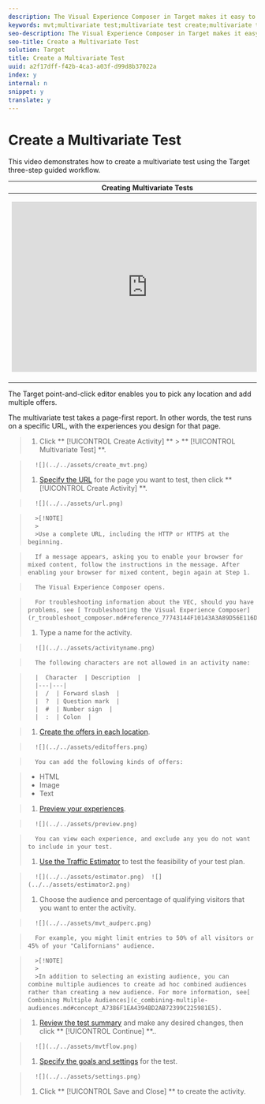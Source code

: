 ```yaml
---
description: The Visual Experience Composer in Target makes it easy to create your test right on a Target-enabled page and to modify portions of the page within Target.
keywords: mvt;multivariate test;multivariate test create;multivariate test creating;mvt create;mvt creating;mvt how;multivariate test how
seo-description: The Visual Experience Composer in Target makes it easy to create your test right on a Target-enabled page and to modify portions of the page within Target.
seo-title: Create a Multivariate Test
solution: Target
title: Create a Multivariate Test
uuid: a2f17dff-f42b-4ca3-a03f-d99d8b37022a
index: y
internal: n
snippet: y
translate: y
---
```


# Create a Multivariate Test

This video demonstrates how to create a multivariate test using the Target three-step guided workflow. 



<table id="table_C56F4BE9B867463380013C584D97DAD2"> 
 <thead> 
  <tr> 
   <th class="entry" colspan="2"> Creating Multivariate Tests </th> 
   <th colname="col3" class="entry"> 9:25 </th> 
  </tr>
 </thead>
 <tbody> 
  <tr> 
   <td colspan="2"> <p> 
     <div width="550" class="video-iframe"> 
      <iframe src="https://www.youtube.com/embed/X8w5IQqEOow/" frameborder="0" webkitallowfullscreen="true" mozallowfullscreen="true" oallowfullscreen="true" msallowfullscreen="true" allowfullscreen="allowfullscreen" scrolling="no" width="550" height="345">https://www.youtube.com/embed/X8w5IQqEOow/</iframe>
     </div> </p> </td> 
   <td colname="col3"> <p> 
     <ul id="ul_B17C3EFA4B664415AE0159E418FF45C4"> 
      <li id="li_916224D2105348BE93D60015B2F43D4F">Define and design a multivariate test </li> 
      <li id="li_0FED234A3A054DEAB62C4F58BAB47F7F">Create a multivariate test </li> 
     </ul> </p> </td> 
  </tr> 
 </tbody> 
</table>

The Target point-and-click editor enables you to pick any location and add multiple offers. 

The multivariate test takes a page-first report. In other words, the test runs on a specific URL, with the experiences you design for that page. 

>1. Click ** [!UICONTROL  Create Activity] ** > ** [!UICONTROL  Multivariate Test] **.

>       ![](../../assets/create_mvt.png) 
>1. [ Specify the URL](c_url.md#concept_C12E4A85FF3B4E518E3110F6CF1AF9C0) for the page you want to test, then click ** [!UICONTROL  Create Activity] **.

>       ![](../../assets/url.png) 


>       >[!NOTE]
>       >
>       >Use a complete URL, including the HTTP or HTTPS at the beginning.


>       If a message appears, asking you to enable your browser for mixed content, follow the instructions in the message. After enabling your browser for mixed content, begin again at Step 1. 

>       The Visual Experience Composer opens. 

>       For troubleshooting information about the VEC, should you have problems, see [ Troubleshooting the Visual Experience Composer](r_troubleshoot_composer.md#reference_77743144F10143A3A89D56E116D296E4). 
>1. Type a name for the activity.

>       ![](../../assets/activityname.png) 

>       The following characters are not allowed in an activity name: 

>       |  Character  | Description  |
>       |---|---|
>       |  /  | Forward slash  |
>       |  ?  | Question mark  |
>       |  #  | Number sign  |
>       |  :  | Colon  |

>1. [ Create the offers in each location](c_add_offers.md#concept_DCE6B45C30F7419B8EC17AFDEE8D8AA6).

>       ![](../../assets/editoffers.png) 

>       You can add the following kinds of offers: 

>    
>    * HTML
>    * Image
>    * Text



>1. [ Preview your experiences](t_preview_experiences.md#task_21A700587E88453A9FC2210C0DE53A28).

>       ![](../../assets/preview.png) 

>       You can view each experience, and exclude any you do not want to include in your test. 
>1. [ Use the Traffic Estimator](t_traffic_estimator.md#task_71AA6922AFD447EA8C5E610A78ABA714) to test the feasibility of your test plan.

>       ![](../../assets/estimator.png)  ![](../../assets/estimator2.png) 
>1. Choose the audience and percentage of qualifying visitors that you want to enter the activity.

>       ![](../../assets/mvt_audperc.png) 

>       For example, you might limit entries to 50% of all visitors or 45% of your "Californians" audience. 


>       >[!NOTE]
>       >
>       >In addition to selecting an existing audience, you can combine multiple audiences to create ad hoc combined audiences rather than creating a new audience. For more information, see[ Combining Multiple Audiences](c_combining-multiple-audiences.md#concept_A7386F1EA4394BD2AB72399C225981E5). 

>1. [ Review the test summary](r_test_summary.md#reference_971AB225963A4DC18EEB5B0E20F0A4A7) and make any desired changes, then click ** [!UICONTROL  Continue] **..

>       ![](../../assets/mvtflow.png) 
>1. [ Specify the goals and settings](r_goals_and_settings.md#reference_B25389FD6F3A4989801E740364B089CC) for the test.

>       ![](../../assets/settings.png) 
>1. Click ** [!UICONTROL  Save and Close] ** to create the activity.


